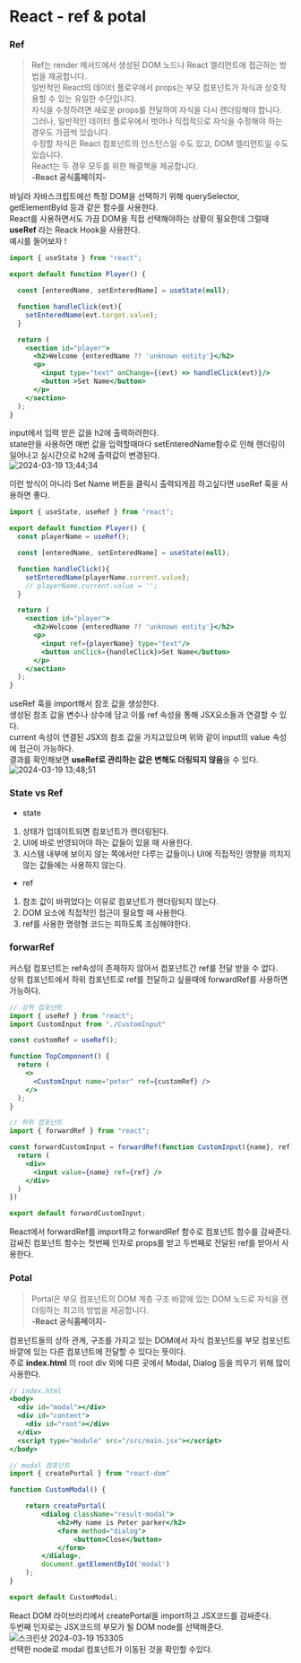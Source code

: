 React - ref & potal
===========

### Ref
>Ref는 render 메서드에서 생성된 DOM 노드나 React 엘리먼트에 접근하는 방법을 제공합니다.   
>일반적인 React의 데이터 플로우에서 props는 부모 컴포넌트가 자식과 상호작용할 수 있는 유일한 수단입니다.   
>자식을 수정하려면 새로운 props를 전달하여 자식을 다시 렌더링해야 합니다.   
>그러나, 일반적인 데이터 플로우에서 벗어나 직접적으로 자식을 수정해야 하는 경우도 가끔씩 있습니다.   
>수정할 자식은 React 컴포넌트의 인스턴스일 수도 있고, DOM 엘리먼트일 수도 있습니다.   
>React는 두 경우 모두를 위한 해결책을 제공합니다.   
>**-React 공식홈페이지-**

바닐라 자바스크립트에선 특정 DOM을 선택하기 위해 querySelector, getElementById 등과 같은 함수를 사용한다.   
React를 사용하면서도 가끔 DOM을 직접 선택해야하는 상황이 필요한데 그럴때 **useRef** 라는 Reack Hook을 사용한다.   
예시를 들어보자 !
```jsx
import { useState } from "react";

export default function Player() {

  const [enteredName, setEnteredName] = useState(null);

  function handleClick(evt){
    setEnteredName(evt.target.value);
  }

  return (
    <section id="player">
      <h2>Welcome {enteredName ?? 'unknown entity'}</h2>
      <p>
        <input type="text" onChange={(evt) => handleClick(evt)}/>
        <button >Set Name</button>
      </p>
    </section>
  );
}
```
input에서 입력 받은 값을 h2에 출력하려한다.   
state만을 사용하면 매번 값을 입력할때마다 setEnteredName함수로 인해 렌더링이 일어나고 실시간으로 h2에 출력값이 변경된다.   
![2024-03-19 13;44;34](https://github.com/100JM/react-refs-portals/assets/85985604/5f9becdd-1fe3-4d92-a3c9-b9cb9d47e1c9)   

이런 방식이 아니라 Set Name 버튼을 클릭시 출력되게끔 하고싶다면 useRef 훅을 사용하면 좋다.
```jsx
import { useState, useRef } from "react";

export default function Player() {
  const playerName = useRef();

  const [enteredName, setEnteredName] = useState(null);

  function handleClick(){
    setEnteredName(playerName.current.value);
    // playerName.current.value = '';
  }

  return (
    <section id="player">
      <h2>Welcome {enteredName ?? 'unknown entity'}</h2>
      <p>
        <input ref={playerName} type="text"/>
        <button onClick={handleClick}>Set Name</button>
      </p>
    </section>
  );
}
```
useRef 훅을 import해서 참조 값을 생성한다.   
생성된 참조 값을 변수나 상수에 담고 이를 ref 속성을 통해 JSX요소들과 연결할 수 있다.   
current 속성이 연결된 JSX의 참조 값을 가지고있으며 위와 같이 input의 value 속성에 접근이 가능하다.   
결과를 확인해보면 **useRef로 관리하는 값은 변해도 더링되지 않음**을  수 있다.   
![2024-03-19 13;48;51](https://github.com/100JM/react-refs-portals/assets/85985604/5c88f352-4af3-4bed-9fb6-7db0a1e165b4)   

### State vs Ref
- state
1. 상태가 업데이트되면 컴포넌트가 렌더링된다.
2. UI에 바로 반영되어야 하는 값들이 있을 때 사용한다.
3. 시스템 내부에 보이지 않는 쪽에서만 다루는 값들이나 UI에 직접적인 영향을 끼치지 않는 값들에는 사용하지 않는다.

- ref
1. 참조 값이 바뀌었다는 이유로 컴포넌트가 렌더링되지 않는다.
2. DOM 요소에 직접적인 접근이 필요할 때 사용한다.
3. ref를 사용한 명령형 코드는 피하도록 조심해야한다.

### forwarRef
커스텀 컴포넌트는 ref속성이 존재하지 않아서 컴포넌트간 ref를 전달 받을 수 없다.   
상위 컴포넌트에서 하위 컴포넌트로 ref를 전달하고 싶을때에 forwardRef를 사용하면 가능하다.
```jsx
// 상위 컴포넌트
import { useRef } from "react";
import CustomInput from "./CustomInput"

const customRef = useRef();

function TopComponent() {
  return (
    <>
      <CustomInput name="peter" ref={customRef} />
    </>
  );
}

// 하위 컴포넌트
import { forwardRef } from "react";

const forwardCustomInput = forwardRef(function CustomInput({name}, ref) {
  return (
    <div>
      <input value={name} ref={ref} />
    </div>
  )
})

export default forwardCustomInput;
```
React에서 forwardRef를 import하고 forwardRef 함수로 컴포넌트 함수를 감싸준다.   
감싸진 컴포넌트 함수는 첫번째 인자로 props를 받고 두번째로 전달된 ref를 받아서 사용한다.

### Potal
>Portal은 부모 컴포넌트의 DOM 계층 구조 바깥에 있는 DOM 노드로 자식을 렌더링하는 최고의 방법을 제공합니다.   
>**-React 공식홈페이지-**

컴포넌트들의 상하 관계, 구조를 가지고 있는 DOM에서 자식 컴포넌트를 부모 컴포넌트 바깥에 있는 다른 컴포넌트에 전달할 수 있다는 뜻이다.   
주로 **index.html** 의 root div 외에 다른 곳에서 Modal, Dialog 등을 띄우기 위해 많이 사용한다.
```jsx
// index.html
<body>
  <div id="modal"></div>
  <div id="content">
    <div id="root"></div>
  </div>
  <script type="module" src="/src/main.jsx"></script>
</body>

// modal 컴포넌트
import { createPortal } from "react-dom"

function CustomModal() {

    return createPortal(
        <dialog className="result-modal">
            <h2>My name is Peter parker</h2>
            <form method="dialog">
                <button>Close</button>
            </form>
        </dialog>,
        document.getElementById('modal')
    );
}

export default CustomModal;
```
React DOM 라이브러리에서 createPortal을 import하고 JSX코드를 감싸준다.   
두번째 인자로는 JSX코드의 부모가 될 DOM node를 선택해준다.   
![스크린샷 2024-03-19 153305](https://github.com/100JM/react-refs-portals/assets/85985604/3cf9b790-25fd-4847-8d11-896c915e5d82)   
선택한 node로 modal 컴포넌트가 이동된 것을 확인할 수있다.
